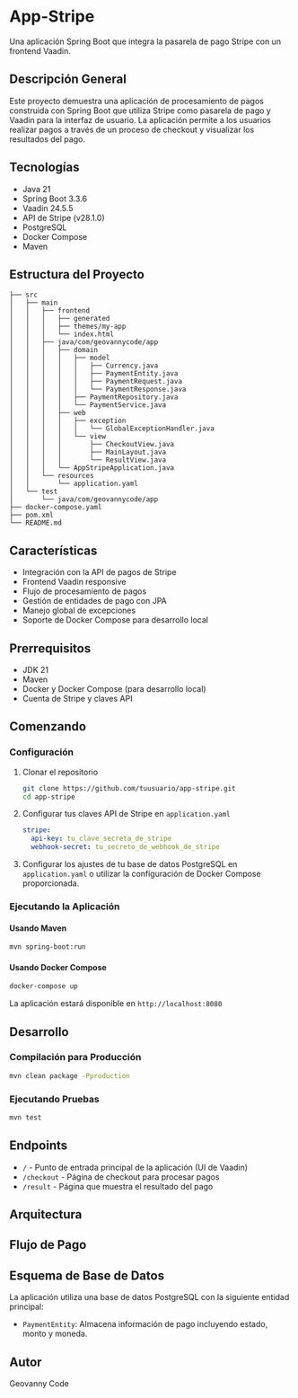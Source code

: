 # App-Stripe

Una aplicación Spring Boot que integra la pasarela de pago Stripe con un frontend Vaadin.

## Descripción General

Este proyecto demuestra una aplicación de procesamiento de pagos construida con Spring Boot que utiliza Stripe como pasarela de pago y Vaadin para la interfaz de usuario. La aplicación permite a los usuarios realizar pagos a través de un proceso de checkout y visualizar los resultados del pago.

## Tecnologías

- Java 21
- Spring Boot 3.3.6
- Vaadin 24.5.5
- API de Stripe (v28.1.0)
- PostgreSQL
- Docker Compose
- Maven

## Estructura del Proyecto

```plaintext
├── src
│   ├── main
│   │   ├── frontend
│   │   │   ├── generated
│   │   │   ├── themes/my-app
│   │   │   └── index.html
│   │   ├── java/com/geovannycode/app
│   │   │   ├── domain
│   │   │   │   ├── model
│   │   │   │   │   ├── Currency.java
│   │   │   │   │   ├── PaymentEntity.java
│   │   │   │   │   ├── PaymentRequest.java
│   │   │   │   │   └── PaymentResponse.java
│   │   │   │   ├── PaymentRepository.java
│   │   │   │   └── PaymentService.java
│   │   │   ├── web
│   │   │   │   ├── exception
│   │   │   │   │   └── GlobalExceptionHandler.java
│   │   │   │   └── view
│   │   │   │       ├── CheckoutView.java
│   │   │   │       ├── MainLayout.java
│   │   │   │       └── ResultView.java
│   │   │   └── AppStripeApplication.java
│   │   └── resources
│   │       └── application.yaml
│   └── test
│       └── java/com/geovannycode/app
├── docker-compose.yaml
├── pom.xml
└── README.md
```

## Características

- Integración con la API de pagos de Stripe
- Frontend Vaadin responsive
- Flujo de procesamiento de pagos
- Gestión de entidades de pago con JPA
- Manejo global de excepciones
- Soporte de Docker Compose para desarrollo local

## Prerrequisitos

- JDK 21
- Maven
- Docker y Docker Compose (para desarrollo local)
- Cuenta de Stripe y claves API

## Comenzando

### Configuración

1. Clonar el repositorio
   ```bash
   git clone https://github.com/tuusuario/app-stripe.git
   cd app-stripe
   ```

2. Configurar tus claves API de Stripe en `application.yaml`
   ```yaml
   stripe:
     api-key: tu_clave_secreta_de_stripe
     webhook-secret: tu_secreto_de_webhook_de_stripe
   ```

3. Configurar los ajustes de tu base de datos PostgreSQL en `application.yaml` o utilizar la configuración de Docker Compose proporcionada.

### Ejecutando la Aplicación

#### Usando Maven

```bash
mvn spring-boot:run
```

#### Usando Docker Compose

```bash
docker-compose up
```

La aplicación estará disponible en `http://localhost:8080`

## Desarrollo

### Compilación para Producción

```bash
mvn clean package -Pproduction
```

### Ejecutando Pruebas

```bash
mvn test
```

## Endpoints

- `/` - Punto de entrada principal de la aplicación (UI de Vaadin)
- `/checkout` - Página de checkout para procesar pagos
- `/result` - Página que muestra el resultado del pago

## Arquitectura



## Flujo de Pago



## Esquema de Base de Datos

La aplicación utiliza una base de datos PostgreSQL con la siguiente entidad principal:

- `PaymentEntity`: Almacena información de pago incluyendo estado, monto y moneda.


## Autor

Geovanny Code
